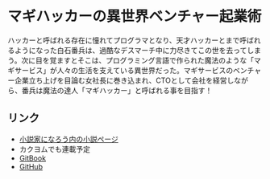 # マギハッカーの異世界ベンチャー起業術

ハッカーと呼ばれる存在に憧れてプログラマとなり、天才ハッカーとまで呼ばれるようになった白石番兵は、過酷なデスマーチ中に力尽きてこの世を去ってしまう。次に目を覚ますとそこは、プログラミング言語で作られた魔法のような「マギサービス」が人々の生活を支えている異世界だった。マギサービスのベンチャー企業立ち上げを目論む女社長に巻き込まれ、CTOとして会社を経営しながら、番兵は魔法の達人「マギハッカー」と呼ばれる事を目指す！

## リンク
- [小説家になろう内の小説ページ](http://ncode.syosetu.com/n5191dd/)
- カクヨムでも連載予定
- [GitBook](https://www.gitbook.com/book/io-monad/magi-hacker/details)
- [GitHub](https://github.com/io-monad/magi-hacker)
